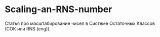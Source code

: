 # Scaling-an-RNS-number
Статья про масштабирование чисел в Системе Остаточных Классов (СОК или RNS (eng)).
